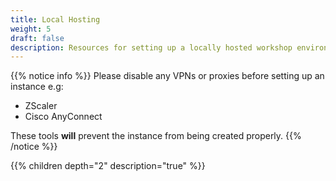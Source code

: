 ```yaml
---
title: Local Hosting
weight: 5
draft: false
description: Resources for setting up a locally hosted workshop environment.
---
```


{{% notice info %}}
Please disable any VPNs or proxies before setting up an instance e.g:

- ZScaler
- Cisco AnyConnect

These tools **will** prevent the instance from being created properly.
{{% /notice %}}

{{% children depth="2" description="true" %}}
